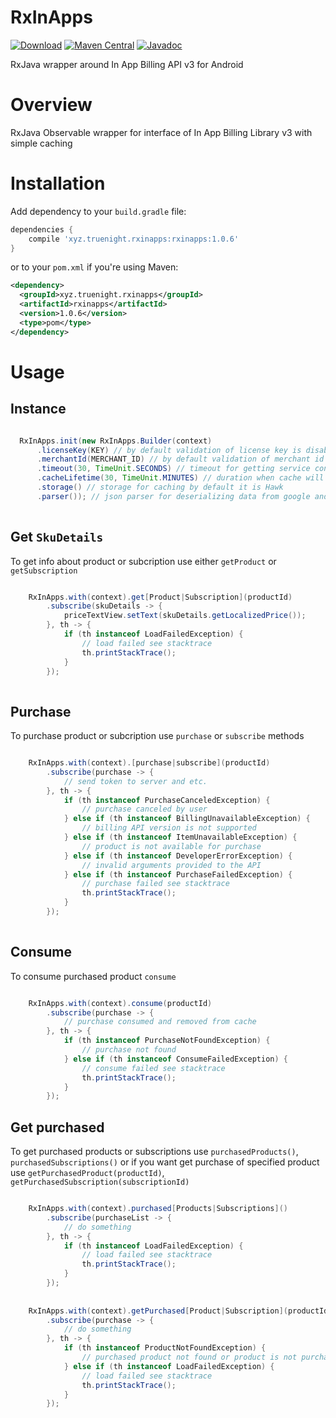 # RxInApps
[![Download](https://api.bintray.com/packages/truenight/maven/rxinapps/images/download.svg)](https://bintray.com/truenight/maven/rxinapps/_latestVersion)
[![Maven Central](https://maven-badges.herokuapp.com/maven-central/xyz.truenight.rxinapps/rxinapps/badge.svg)](https://maven-badges.herokuapp.com/maven-central/xyz.truenight.rxinapps/rxinapps)
[![Javadoc](https://javadoc-emblem.rhcloud.com/doc/xyz.truenight.rxinapps/rxinapps/badge.svg)](http://www.javadoc.io/doc/xyz.truenight.rxinapps/rxinapps)

RxJava wrapper around In App Billing API v3 for Android

# Overview

RxJava Observable wrapper for interface of In App Billing Library v3 with simple caching

# Installation

Add dependency to your `build.gradle` file:

```groovy
dependencies {
    compile 'xyz.truenight.rxinapps:rxinapps:1.0.6'
}
```

or to your `pom.xml` if you're using Maven:

```xml
<dependency>
  <groupId>xyz.truenight.rxinapps</groupId>
  <artifactId>rxinapps</artifactId>
  <version>1.0.6</version>
  <type>pom</type>
</dependency>
```
# Usage

## Instance

```java

  RxInApps.init(new RxInApps.Builder(context)
      .licenseKey(KEY) // by default validation of license key is disabled to enable specify it
      .merchantId(MERCHANT_ID) // by default validation of merchant id is disabled to enable specify it
      .timeout(30, TimeUnit.SECONDS) // timeout for getting service connection
      .cacheLifetime(30, TimeUnit.MINUTES) // duration when cache will be valid
      .storage() // storage for caching by default it is Hawk
      .parser()); // json parser for deserializing data from google and caching by default it is Gson
    
```
## Get ``SkuDetails``

To get info about product or subcription use either ``getProduct`` or ``getSubscription``

```java

    RxInApps.with(context).get[Product|Subscription](productId)
        .subscribe(skuDetails -> {
            priceTextView.setText(skuDetails.getLocalizedPrice());
        }, th -> {
            if (th instanceof LoadFailedException) {
                // load failed see stacktrace
                th.printStackTrace();
            }
        });
    
```

## Purchase

To purchase product or subcription use ``purchase`` or ``subscribe`` methods

```java

    RxInApps.with(context).[purchase|subscribe](productId)
        .subscribe(purchase -> {
            // send token to server and etc.
        }, th -> {
            if (th instanceof PurchaseCanceledException) {
                // purchase canceled by user
            } else if (th instanceof BillingUnavailableException) {
                // billing API version is not supported
            } else if (th instanceof ItemUnavailableException) {
                // product is not available for purchase
            } else if (th instanceof DeveloperErrorException) {
                // invalid arguments provided to the API
            } else if (th instanceof PurchaseFailedException) {
                // purchase failed see stacktrace
                th.printStackTrace();
            }
        });
    
```

## Consume

To consume purchased product ``consume``

```java

    RxInApps.with(context).consume(productId)
        .subscribe(purchase -> {
            // purchase consumed and removed from cache
        }, th -> {
            if (th instanceof PurchaseNotFoundException) {
                // purchase not found
            } else if (th instanceof ConsumeFailedException) {
                // consume failed see stacktrace
                th.printStackTrace();
            }
        });

```

## Get purchased

To get purchased products or subscriptions use ``purchasedProducts()``, ``purchasedSubscriptions()`` or if you want get purchase of specified product use ``getPurchasedProduct(productId)``, ``getPurchasedSubscription(subscriptionId)``

```java

    RxInApps.with(context).purchased[Products|Subscriptions]()
        .subscribe(purchaseList -> {
            // do something
        }, th -> {
            if (th instanceof LoadFailedException) {
                // load failed see stacktrace
                th.printStackTrace();
            }
        });
        
        
    RxInApps.with(context).getPurchased[Product|Subscription](productId)
        .subscribe(purchase -> {
            // do something
        }, th -> {
            if (th instanceof ProductNotFoundException) {
                // purchased product not found or product is not purchased
            } else if (th instanceof LoadFailedException) {
                // load failed see stacktrace
                th.printStackTrace();
            }
        });

```
